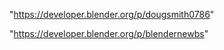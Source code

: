  
"https://developer.blender.org/p/dougsmith0786"


"https://developer.blender.org/p/blendernewbs"


 
